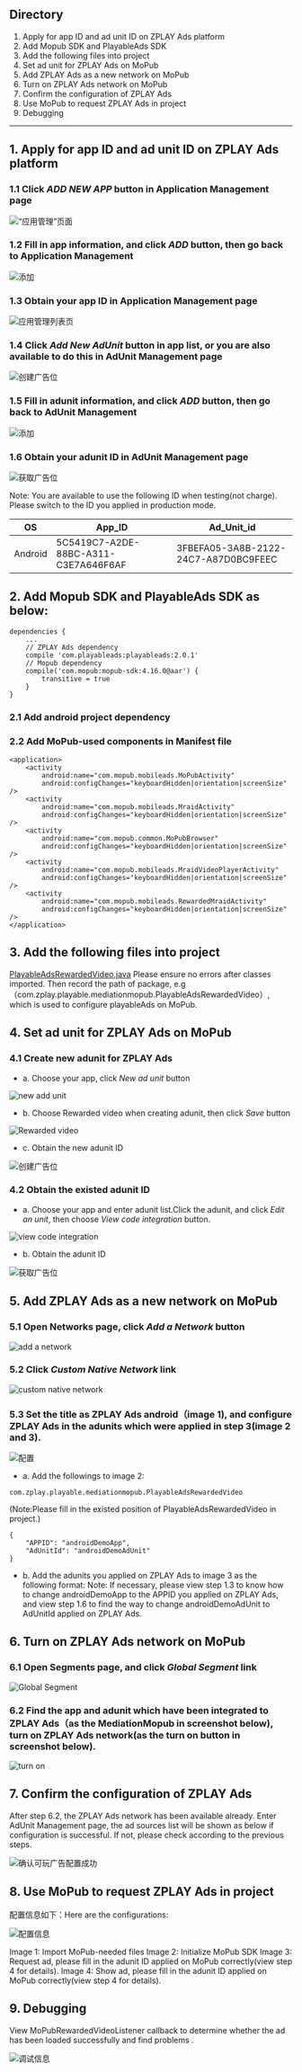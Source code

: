 ## Directory
1. Apply for app ID and ad unit ID on ZPLAY Ads platform
2. Add Mopub SDK and PlayableAds SDK
3. Add the following files into project
4. Set ad unit for ZPLAY Ads on MoPub
5. Add ZPLAY Ads as a new network on MoPub 
6. Turn on ZPLAY Ads network on MoPub
7. Confirm the configuration of ZPLAY Ads
8. Use MoPub to request ZPLAY Ads in project
9. Debugging

---

## 1. Apply for app ID and ad unit ID on ZPLAY Ads platform
### 1.1 Click *ADD NEW APP* button in Application Management page
![“应用管理”页面](imgs/img01.png)

### 1.2 Fill in app information, and click *ADD* button, then go back to Application Management
![添加](imgs/img02.png)

### 1.3 Obtain your app ID in Application Management page
![应用管理列表页](imgs/img03.png)

### 1.4 Click *Add New AdUnit* button in app list, or you are also available to do this in AdUnit Management page
![创建广告位](imgs/img04.png)

### 1.5 Fill in adunit information, and click *ADD* button, then go back to AdUnit Management
![添加](imgs/img05.png)

### 1.6 Obtain your adunit ID in AdUnit Management page
![获取广告位](imgs/img06.png)

Note: You are available to use the following ID when testing(not charge). Please switch to the ID you applied in production mode.

|OS|  App_ID  |  Ad_Unit_id|
|--------|----------|------------|
|Android |5C5419C7-A2DE-88BC-A311-C3E7A646F6AF|3FBEFA05-3A8B-2122-24C7-A87D0BC9FEEC|

## 2. Add Mopub SDK and PlayableAds SDK as below:
```
dependencies {
    ...
    // ZPLAY Ads dependency
    compile 'com.playableads:playableads:2.0.1'
    // Mopub dependency
    compile('com.mopub:mopub-sdk:4.16.0@aar') {
        transitive = true
    }
}
```
### 2.1 Add android project dependency


### 2.2 Add MoPub-used components in Manifest file
```
<application>
    <activity
        android:name="com.mopub.mobileads.MoPubActivity"
        android:configChanges="keyboardHidden|orientation|screenSize" />
    <activity
        android:name="com.mopub.mobileads.MraidActivity"
        android:configChanges="keyboardHidden|orientation|screenSize" />
    <activity
        android:name="com.mopub.common.MoPubBrowser"
        android:configChanges="keyboardHidden|orientation|screenSize" />
    <activity
        android:name="com.mopub.mobileads.MraidVideoPlayerActivity"
        android:configChanges="keyboardHidden|orientation|screenSize" />
    <activity
        android:name="com.mopub.mobileads.RewardedMraidActivity"
        android:configChanges="keyboardHidden|orientation|screenSize" />
</application>
```


## 3. Add the following files into project
[PlayableAdsRewardedVideo.java](app/src/main/java/com/zplay/playable/mediationmopub/PlayableAdsRewardedVideo.java)
Please ensure no errors after classes imported. Then record the path of package, e.g （com.zplay.playable.mediationmopub.PlayableAdsRewardedVideo）, which is used to configure playableAds on MoPub.

## 4. Set ad unit for ZPLAY Ads on MoPub 
### 4.1 Create new adunit for ZPLAY Ads
- a. Choose your app, click *New ad unit* button

![new add unit](imgs/img07.png)

- b. Choose Rewarded video when creating adunit, then click *Save* button

![Rewarded video](imgs/img08.png) 

- c. Obtain the new adunit ID

![创建广告位](imgs/img09.png)

### 4.2 Obtain the existed adunit ID
- a. Choose your app and enter adunit list.Click the adunit, and click *Edit an unit*, then choose *View code integration* button.

![view code integration](imgs/img10.png)

- b. Obtain the adunit ID

![获取广告位](imgs/img11.png)

## 5. Add ZPLAY Ads as a new network on MoPub
### 5.1 Open Networks page, click *Add a Network* button
![add a network](imgs/img12.png)


### 5.2 Click *Custom Native Network* link
![custom native network](imgs/img13.png)

### 5.3 Set the title as ZPLAY Ads android（image 1), and configure ZPLAY Ads in the adunits which were applied in step 3(image 2 and 3).

![配置](imgs/img14.png)

- a. Add the followings to image 2:
```
com.zplay.playable.mediationmopub.PlayableAdsRewardedVideo
```

(Note:Please fill in the existed position of PlayableAdsRewardedVideo in project.)
```
{
    "APPID": "androidDemoApp",
    "AdUnitId": "androidDemoAdUnit"
}
```
- b. Add the adunits you applied on ZPLAY Ads to image 3 as the following format:
Note: If necessary, please view step 1.3 to know how to change androidDemoApp to the APPID you applied on ZPLAY Ads, and view step 1.6 to find the way to change androidDemoAdUnit to AdUnitId applied on ZPLAY Ads.

## 6. Turn on ZPLAY Ads network on MoPub
### 6.1 Open Segments page, and click *Global Segment* link
![Global Segment](imgs/img15.png)

### 6.2 Find the app and adunit which have been integrated to ZPLAY Ads（as the MediationMopub in screenshot below), turn on ZPLAY Ads network(as the turn on button in screenshot below).
![turn on](imgs/img16.png)


## 7. Confirm the configuration of ZPLAY Ads
After step 6.2, the ZPLAY Ads network has been available already. Enter AdUnit Management page, the ad sources list will be shown as below if configuration is successful. If not, please check according to the previous steps.

![确认可玩广告配置成功](imgs/img17.png)

## 8. Use MoPub to request ZPLAY Ads in project
配置信息如下：Here are the configurations:

![配置信息](imgs/img18.png)

Image 1: Import MoPub-needed files
Image 2: Initialize MoPub SDK
Image 3: Request ad, please fill in the adunit ID applied on MoPub correctly(view step 4 for details).
Image 4: Show ad, please fill in the adunit ID applied on MoPub correctly(view step 4 for details).

## 9. Debugging
View MoPubRewardedVideoListener callback to determine whether the ad has been loaded successfully and find problems .

![调试信息](imgs/img19.png)
